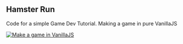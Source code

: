 Hamster Run
----

Code for a simple Game Dev Tutorial.
Making a game in pure VanillaJS


[![Make a game in VanillaJS](https://img.youtube.com/vi/9D4dWqsFacg/maxresdefault.jpg)](https://www.youtube.com/watch?v=9D4dWqsFacg)
